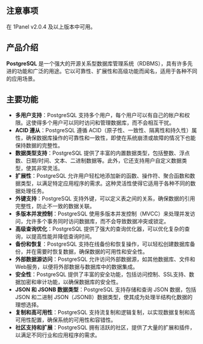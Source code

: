 ## 注意事项

在 1Panel v2.0.4 及以上版本中可用。

## 产品介绍

**PostgreSQL** 是一个强大的开源关系型数据库管理系统（RDBMS），具有许多先进的功能和广泛的用途。它以可靠性、扩展性和高级功能而闻名，适用于各种不同的应用场景。

## 主要功能

- **多用户支持**：PostgreSQL 支持多个用户，每个用户可以有自己的帐户和权限。这使得多个用户可以同时访问和管理数据库，而不会相互干扰。
- **ACID 遵从**：PostgreSQL 遵循 ACID（原子性、一致性、隔离性和持久性）属性，确保数据库操作的可靠性和一致性，即使在系统崩溃或故障的情况下也能保持数据的完整性。
- **数据类型支持**：PostgreSQL 提供了丰富的内置数据类型，包括整数、浮点数、日期/时间、文本、二进制数据等。此外，它还支持用户自定义数据类型，使其非常灵活。
- **扩展性**：PostgreSQL 允许用户轻松地添加新的函数、操作符、聚合函数和数据类型，以满足特定应用程序的需求。这种灵活性使得它适用于各种不同的数据处理任务。
- **外键支持**：PostgreSQL 支持外键，可以定义表之间的关系，确保数据的引用完整性，防止不一致的数据关联。
- **多版本并发控制**：PostgreSQL 使用多版本并发控制（MVCC）来处理并发访问，允许多个事务同时访问数据库，而不会导致数据冲突或锁定。
- **高级查询优化**：PostgreSQL 提供了强大的查询优化器，可以优化复杂的查询，以提高性能并降低查询时间。
- **备份和恢复**：PostgreSQL 支持在线备份和恢复操作，可以轻松创建数据库备份，并在需要时恢复数据，确保数据的可用性和安全性。
- **外部数据源访问**：PostgreSQL 允许访问外部数据源，如其他数据库、文件和Web服务，以便将外部数据与数据库中的数据集成。
- **安全性**：PostgreSQL 提供了丰富的安全功能，包括访问控制、SSL支持、数据加密和审计功能，以确保数据库的安全性。
- **JSON 和 JSONB 数据类型**：PostgreSQL 支持存储和查询 JSON 数据，包括 JSON 和二进制 JSON（JSONB）数据类型，使其成为处理半结构化数据的理想选择。
- **复制和高可用性**：PostgreSQL 支持流复制和逻辑复制，以实现数据复制和高可用性配置，确保系统的可用性和容错性。
- **社区支持和扩展**：PostgreSQL 拥有活跃的社区，提供了大量的扩展和插件，以满足不同行业和应用程序的需求。
